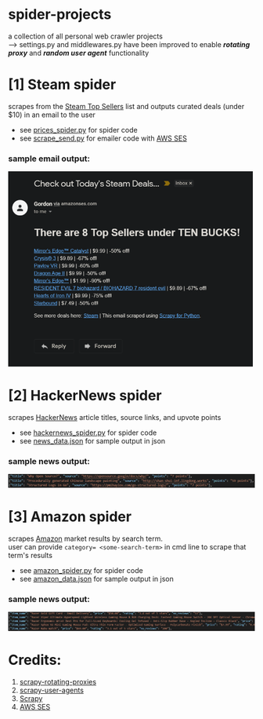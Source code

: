 # spider-projects
 a collection of all personal web crawler projects<br/>
 --> settings.py and middlewares.py have been improved to enable ***rotating proxy*** and ***random user agent*** functionality

# [1] Steam spider
scrapes from the [Steam Top Sellers](https://store.steampowered.com/search/?filter=topsellers) list and outputs curated deals (under $10) in an email to the user<br/>
- see [prices_spider.py](forfun/forfun/spiders/prices_spider.py) for spider code<br/>
- see [scrape_send.py](forfun/forfun/other_scripts/scrape_send.py) for emailer code with [AWS SES](https://docs.aws.amazon.com/ses/latest/DeveloperGuide/Welcome.html)<br/>

### sample email output:
<img src="images/steam-sample-output.png" width="500">


# [2] HackerNews spider
scrapes [HackerNews](https://news.ycombinator.com/) article titles, source links, and upvote points<br/>
- see [hackernews_spider.py](forfun/forfun/spiders/hackernews_spider.py) for spider code<br/>
- see [news_data.json](forfun/news_data.json) for sample output in json  

### sample news output:
<img src="images/hackernews-sample-output.png" width="750">


# [3] Amazon spider
scrapes [Amazon](https://www.amazon.com/) market results by search term.<br/>
user can provide `category= <some-search-term>` in cmd line to scrape that term's results<br/> 
- see [amazon_spider.py](forfun/forfun/spiders/amazon_spider.py) for spider code<br/>
- see [amazon_data.json](forfun/amazon_data.json) for sample output in json

### sample news output:
<img src="images/amazon-sample-output.png" width="750">


# Credits:
1. [scrapy-rotating-proxies](https://github.com/TeamHG-Memex/scrapy-rotating-proxies)
2. [scrapy-user-agents](https://github.com/hyan15/crawler-demo/tree/master/crawling-basic/scrapy_user_agents)
3. [Scrapy](https://scrapy.org/)
4. [AWS SES](https://docs.aws.amazon.com/ses/latest/DeveloperGuide/Welcome.html)












